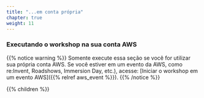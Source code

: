 ```yaml
---
title: "...em conta própria"
chapter: true
weight: 11
---
```


### Executando o workshop na sua conta AWS


{{% notice warning %}}
Somente execute essa seção se você for utilizar sua própria conta AWS. Se você estiver em um evento da AWS, como re:Invent, Roadshows, Immersion Day, etc.), acesse: [Iniciar o workshop em um evento AWS]({{% relref aws_event %}}).
{{% /notice %}}

{{% children %}}